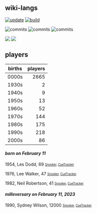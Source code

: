 ## wiki-langs
[![update](https://github.com/dreamerminsk/wiki-langs/actions/workflows/update-tables.yml/badge.svg)](https://github.com/dreamerminsk/wiki-langs/actions/workflows/update-tables.yml)
[![build](https://github.com/dreamerminsk/wiki-langs/actions/workflows/build.yml/badge.svg)](https://github.com/dreamerminsk/wiki-langs/actions/workflows/build.yml)

![commits](https://img.shields.io/github/commit-activity/y/dreamerminsk/wiki-langs)
![commits](https://img.shields.io/github/commit-activity/m/dreamerminsk/wiki-langs)
![commits](https://img.shields.io/github/commit-activity/w/dreamerminsk/wiki-langs)

![](https://img.shields.io/github/languages/code-size/dreamerminsk/wiki-langs)
![](https://img.shields.io/github/repo-size/dreamerminsk/wiki-langs)

## players
| births | players |
| :----: | ------: |
| 0000s | 2665 |
| 1930s | 2 |
| 1940s | 9 |
| 1950s | 13 |
| 1960s | 52 |
| 1970s | 144 |
| 1980s | 175 |
| 1990s | 218 |
| 2000s | 86 |

#### ***born on February 11***
1954, Les Dodd, 69 <sub><sup>[Snooker](http://www.snooker.org/res/index.asp?player=449), [CueTracker](http://cuetracker.net/Players/les-dodd/)</sup></sub>

1976, Lee Walker, 47 <sub><sup>[Snooker](http://www.snooker.org/res/index.asp?player=520), [CueTracker](http://cuetracker.net/Players/lee-walker/)</sup></sub>

1982, Neil Robertson, 41 <sub><sup>[Snooker](http://www.snooker.org/res/index.asp?player=154), [CueTracker](http://cuetracker.net/Players/neil-robertson/)</sup></sub>


#### ***milleversary on February 11, 2023***
1990, Sydney Wilson, 12000 <sub><sup>[Snooker](http://www.snooker.org/res/index.asp?player=523), [CueTracker](http://cuetracker.net/Players/sydney-wilson/)</sup></sub>



